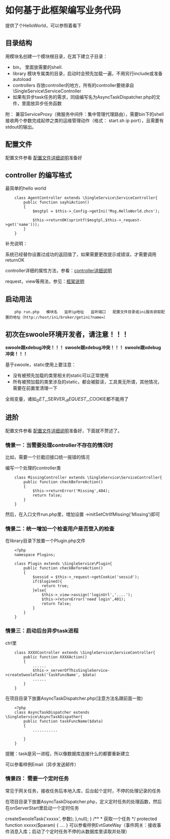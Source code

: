 # 如何基于此框架编写业务代码

提供了个HelloWorld，可以参照着看下

## 目录结构

用模块名创建一个模块根目录，在其下建立子目录：

* bin， 里面放需要的shell.
* library 模块专属类的目录，启动时会预先加载一遍，不用另行include或准备autoload
* controllers 存放controller的地方，所有的controller要继承自\SingleService\ServiceController
* 如果有异步task任务的需求，同级编写名为AsyncTaskDispatcher.php的文件，里面放异步任务函数

附： 兼容ServiceProxy（微服务中间件：集中管理代理路由），需要bin下的shell接收两个参数完成起停之类的运维管理动作（格式： start.sh ip port），且需要有stdout的输出。

## 配置文件

配置文件参看 [配置文件详细说明](docs/Config.md)准备好

## controller 的编写格式

最简单的hello world

        class AgentController extends \SingleService\ServiceController{
            public function sayhiAction()
            {
                $msgtpl = $this->_Config->getIni('Msg.HelloWorld.zhcn');

                $this->returnOK(sprintf($msgtpl,$this->_request->get('name')));
            }
        }

补充说明：

系统已经替你设置过成功的返回值了，如果需要更改提示或错误，才需要调用returnOK

controller详细的属性方法，参看：[controller详细说明](docs/Controller.md)

request，view等用法，参见：[框架说明](docs/Framework.md)

## 启动用法

        php run.php   模块名   监听ip地址   监听端口   配置文件目录或ini服务获取配置的地址（http://host/ini/broker/getini?name=）

## 初次在swoole环境开发者，请注意！！！

**swoole跟xdebug冲突！！！**
**swoole跟xdebug冲突！！！**
**swoole跟xdebug冲突！！！**

基于swoole，static使用上要注意：

- 没有被预先加载的类里相关的static可以正常使用
- 所有被预加载的类里涉及的static，都会被脏读，工具类无所谓，其他情况，需要在前置里清理一下

全局变量，诸如$_GET,$_SERVER,$_REQUEST,$_COOKIE都不能用了

## 进阶

配置文件参看 [配置文件详细说明](docs/Config.md)准备好，下面就不赘述了。

### 情景一：当需要处理controller不存在的情况时

比如，需要一个拦截旧接口统一报错的情况

编写一个处理的controller类

		class MissingController extends \SingleService\ServiceController{
		    public function checkBeforeAction()
		    {
				$this->returnError('Missing',404);
				return false;
		    }
		}

然后，在入口文件run.php里，增加设置 ->initSetCtrlIfMissing('Missing')即可

### 情景二：统一增加一个检查用户是否登入的检查

在library目录下放置一个Plugin.php文件

        <?php
        namespace Plugins;

        class Plugin extends \SingleService\Plugin{
            public function checkBeforeAction()
            {
                $sessid = $this->_request->getCookie('sessid');
                if($logined){
                    return true;
                }else{
                    $this->_view->assign('loginUrl','....');
                    $this->returnError('need login',401);
                    return false;
                }
            }
        }

### 情景三：启动后台异步task进程

ctrl里

        class XXXXController extends \SingleService\ServiceController{
            public function XXXXAction()
            {
                ......
                $this->_serverOfThisSingleService->createSwooleTask('taskFuncName', $data)
                ......
            }
        }

在项目目录下放置AsyncTaskDispatcher.php(注意方法名跟前面一致)

		<?php
		class AsyncTaskDispatcher extends \SingleService\AsyncTaskDispather{
		    public function taskFuncName($data)
		    {
		        ...........
		
		    }
		}

提醒：task是另一进程，所以像数据库连接什么的都要重新建立

可以参看样例Email（异步发送邮件）

### 情景四： 需要一个定时任务

常见于网关任务，接收任务后本地入库，后台起个定时，不停的处理记录的任务

在项目目录下放置AsyncTaskDispatcher.php，定义定时任务的处理函数，然后在onServerStart里启动一个定时任务

<?php

class AsyncTaskDispatcher extends \SingleService\AsyncTaskDispather{

    public function onServerStart($SingleServer)
    {
        swoole_timer_tick(间隔毫秒数,function ($timer_id, $tickCounter) use ($SingleServer){

             $SingleServer->createSwooleTask('xxxxx', 参数);

        },null);

    }
    /**
     * 获取一个任务
     */
    protected function xxxxx($param)
	{
		....
	}

可以参看样例EvtGateWay（事件网关：接收事件消息入库；启动了个定时任务不停的从数据库里读取并处理）